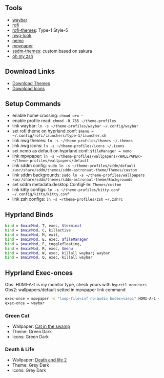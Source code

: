 ## Tools
- [waybar](https://github.com/Alexays/Waybar)
- [rofi](https://github.com/davatorium/rofi)
- [rofi-themes](https://github.com/adi1090x/rofi/tree/master): Type-1 Style-5
- [nwg-look](https://github.com/nwg-piotr/nwg-look)
- [nemo](https://github.com/linuxmint/nemo)
- [mpvpaper](https://github.com/GhostNaN/mpvpaper)
- [ssdm-themes](https://github.com/Keyitdev/sddm-astronaut-theme): custom based on sakura
- [oh my zsh](https://github.com/ohmyzsh/ohmyzsh?tab=readme-ov-file)

## Download Links
- [Download Themes](https://github.com/daniruiz/flat-remix-gtk)
- [Download Icons](https://github.com/daniruiz/flat-remix)

## Setup Commands
- enable home crossing: `chmod o+x ~`
- enable profile read: `chmod -R 755 ~/theme-profiles`
- link waybar: `ln -s ~/theme-profiles/waybar ~/.config/waybar`
- set rofi theme on hyprland.conf: `$menu = ~/.config/rofi/launchers/type-1/launcher.sh`
- link nwg themes: `ln -s ~/theme-profiles/themes ~/.themes`
- link nwg icons: `ln -s ~/theme-profiles/icons ~/.icons`
- set nemo as default on hyprland.conf: `$fileManager = nemo`
- link mpvpaper: `ln -s ~/theme-profiles/wallpapers/<WALLPAPER> ~/theme-profiles/wallpapers/default`
- link sddm config: `sudo ln -s ~/theme-profiles/sddm/default /usr/share/sddm/themes/sddm-astronaut-theme/Themes/custom`
- link sddm backgrounds: `sudo ln -s ~/theme-profiles/wallpapers /usr/share/sddm/themes/sddm-astronaut-theme/Backgrounds`
- set sddm metadata.desktop ConfigFile: `Themes/custom`
- link kitty configs: `ln -s ~/theme-profiles/kitty.conf ~/.config/kitty/kitty.conf`
- link zsh configs: `ln -s ~/theme-profiles/zsh ~/.zshrc`

## Hyprland Binds
```bash
bind = $mainMod, T, exec, $terminal
bind = $mainMod, C, killactive
bind = $mainMod, M, exit,
bind = $mainMod, E, exec, $fileManager
bind = $mainMod, F, togglefloating,
bind = $mainMod, R, exec, $menu
bind = $mainMod, W, exec, killall waybar; waybar
bind = $mainMod, Q, exec, killall waybar
```

## Hyprland Exec-onces
Obs: HDMI-A-1 is my monitor type, check yours with `hyprctl monitors`
Obs2: wallpapers/default setted in mpvpaper link command
```bash
exec-once = mpvpaper -o "loop-file=inf no-audio hwdec=vaapi" HDMI-A-1 ~/theme-profiles/wallpapers/default
exec-once = waybar
```

### Green Cat
- Wallpaper: [Cat in the swamp](https://moewalls.com/animal/cat-in-the-swamp-live-wallpaper)
- Theme: Green Dark
- Icons: Green Dark

### Death & Life
- Wallpaper: [Death and life 2](https://moewalls.com/abstract/death-and-life-2-live-wallpaper)
- Theme: Grey Dark
- Icons: Grey Dark